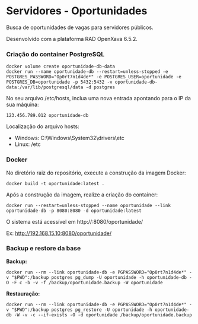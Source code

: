 Servidores - Oportunidades
==========================

Busca de oportunidades de vagas para servidores públicos.

Desenvolvido com a plataforma RAD OpenXava 6.5.2.

### Criação do container PostgreSQL

```
docker volume create oportunidade-db-data
docker run --name oportunidade-db --restart=unless-stopped -e POSTGRES_PASSWORD="Op0rt7n1d4de*" -e POSTGRES_USER=oportunidade -e POSTGRES_DB=oportunidade -p 5432:5432 -v oportunidade-db-data:/var/lib/postgresql/data -d postgres
```

No seu arquivo /etc/hosts, inclua uma nova entrada apontando para o IP da sua máquina:

```
123.456.789.012 oportunidade-db
```

Localização do arquivo hosts:
- Windows: C:\Windows\System32\drivers\etc
- Linux: /etc

### Docker

No diretório raiz do repositório, execute a construção da imagem Docker:

```
docker build -t oportunidade:latest .
```

Após a construção da imagem, realize a criação do container:

```
docker run --restart=unless-stopped --name oportunidade --link oportunidade-db -p 8080:8080 -d oportunidade:latest
```

O sistema está acessível em http://<ip>:8080/oportunidade/

Ex: http://192.168.15.10:8080/oportunidade/


### Backup e restore da base

**Backup:**

```
docker run --rm --link oportunidade-db -e PGPASSWORD="Op0rt7n1d4de*" -v "$PWD":/backup postgres pg_dump -U oportunidade -h oportunidade-db -O -F c -b -v -f /backup/oportunidade.backup -W oportunidade
```

**Restauração:**

```
docker run --rm --link oportunidade-db -e PGPASSWORD="Op0rt7n1d4de*" -v "$PWD":/backup postgres pg_restore -U oportunidade -h oportunidade-db -W -v -c --if-exists -O -d oportunidade /backup/oportunidade.backup
```